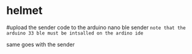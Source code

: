 # helmet

#upload the sender code to the arduino nano ble sender
`note that the arduino 33 ble must be intsalled on the ardino ide`

same goes with the sender
